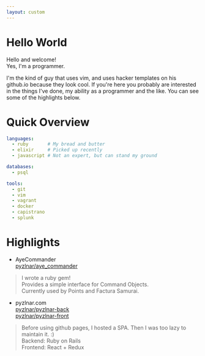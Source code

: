 ```yaml
---
layout: custom
---
```


# Hello World

Hello and welcome! \
Yes, I'm a programmer.

I'm the kind of guy that uses vim, and uses hacker templates on his github.io because they look
cool. If you're here you probably are interested in the things I've done, my ability as a programmer
and the like. You can see some of the highlights below.

# Quick Overview

```yml
languages:
  - ruby       # My bread and butter
  - elixir     # Picked up recently
  - javascript # Not an expert, but can stand my ground

databases:
  - psql

tools:
  - git
  - vim
  - vagrant
  - docker
  - capistrano
  - splunk
```

# Highlights

- AyeCommander \
[pyzlnar/aye_commander](https://github.com/pyzlnar/aye_commander)

> I wrote a ruby gem!                              \
> Provides a simple interface for Command Objects. \
> Currently used by Points and Factura Samurai.

- pyzlnar.com                                                   \
[pyzlnar/pyzlnar-back](https://github.com/pyzlnar/pyzlnar-back) \
[pyzlnar/pyzlnar-front](https://github.com/pyzlnar/pyzlnar-front)

> Before using github pages, I hosted a SPA. Then I was too lazy to maintain it. :) \
> Backend:  Ruby on Rails                                                           \
> Frontend: React + Redux

